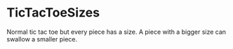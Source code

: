 # TicTacToeSizes
Normal tic tac toe but every piece has a size.
A piece with a bigger size can swallow a smaller piece.
